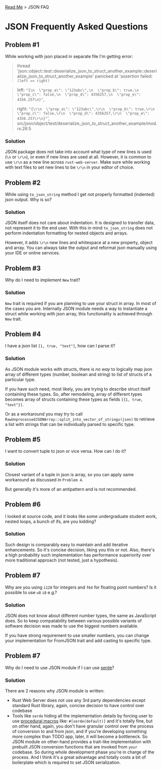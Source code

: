 [Read Me](README.md) > JSON FAQ

# JSON Frequently Asked Questions

## Problem #1 
While working with json placed in separate file I'm getting error:
> thread 'json::object::test::deserialize_json_to_struct_another_example::deserialize_json_to_struct_another_example' panicked at 'assertion failed: `(left == right)`

> left: `"{\n  \"prop_a\": \"123abc\",\n  \"prop_b\": true,\n  \"prop_c\": false,\n  \"prop_d\": 4356257,\n  \"prop_e\": 4356.257\n}"`,

> right: `"{\r\n  \"prop_a\": \"123abc\",\r\n  \"prop_b\": true,\r\n  \"prop_c\": false,\r\n  \"prop_d\": 4356257,\r\n  \"prop_e\": 4356.257\r\n}"`', src/json/object/test/deserialize_json_to_struct_another_example/mod.rs:26:5

### Solution
JSON package does not take into account what type of new lines is used (`\n` or `\r\n`), or even if new lines are used at all.
However, it is common to use `\r\n` as a new line across `rust-web-server`.
Make sure while working with text files to set new lines to be `\r\n` in your editor of choice.


## Problem #2
While using `to_json_string` method I get not properly formatted (indented) json output. Why is so?

### Solution
JSON itself does not care about indentation. It is designed to transfer data, not represent it to the end user.
With this in mind `to_json_string` does not perform indentation formatting for nested objects and arrays.

However, it adds `\r\n` new lines and whitespace at a new property, object and array.
You can always take the output and reformat json manually using your IDE or online services.

## Problem #3
Why do I need to implement `New` trait?

### Solution
`New` trait is required if you are planning to use your struct in array. In most of the cases you are. Internally JSON module needs a way to instantiate a struct while working with json array, this functionality is achieved through `New` trait.

## Problem #4
I have a json list `[1, true, "text"]`, how can I parse it?

### Solution
As JSON module works with structs, there is _no way_ to logically map json array of different types (number, boolean and string) to list of structs of a particular type.

If you have such need, most likely, you are trying to describe struct itself containing these types. So, after remodeling, array of different types becomes array of structs containing these types as fields `[{1, true, "text"}]`.

Or as a workaround you may try to call `RawUnprocessedJSONArray::split_into_vector_of_strings(json)` to retrieve a list with strings that can be individually parsed to specific type.

## Problem #5
I want to convert tuple to json or vice versa. How can I do it?

### Solution
Closest variant of a tuple in json is array, so you can apply same workaround as discussed in `Problem 4`. 

But generally it's more of an antipattern and is not recommended.

## Problem #6
I looked at source code, and it looks like some undergraduate student work, nested loops, a bunch of ifs, are you kidding?

### Solution
Such design is comparably easy to maintain and add iterative enhancements. So it's concise decision, liking you this or not. Also, there's a high probability such implementation has performance superiority over more traditional approach (not tested, just a hypothesis).

## Problem #7
Why are you using `i128` for integers and `f64` for floating point numbers? Is it possible to use `u8` `i8` e.g.?

### Solution
JSON does not know about different number types, the same as JavaScript does. So to keep compatability between various possible variants of software decision was made to use the biggest numbers available.

If you have strong requirement to use smaller numbers, you can change your implementation for FromJSON trait and add casting to specific type.

## Problem #7
Why do I need to use JSON module if I can use [serde](https://serde.rs/)?

### Solution

There are 2 reasons why JSON module is written:

- Rust Web Server does not use any 3rd party dependencies except standard Rust library, again, concise decision to have control over codebase
- Tools like `serde` hiding all the implementation details by forcing user to use [procedural macros](https://doc.rust-lang.org/reference/procedural-macros.html) like: `#[serde(default)]` and it's totally fine, but on other hand, again, you don't have granular control over the process of conversion to and from json, and if you're developing something more complex than TODO app, later, it will become a bottleneck. So JSON module on other-hand provides a trait-like implementation with prebuilt JSON conversion functions that are invoked from `your` codebase. So during whole development phase you're in charge of the process. And I think it's a great advantage and totally costs a bit of boilerplate which is required to set JSON serialization.